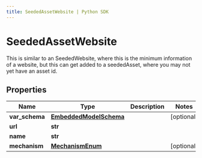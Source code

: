 ```yaml
---
title: SeededAssetWebsite | Python SDK
---
```


# SeededAssetWebsite

This is similar to an SeededWebsite, where this is the minimum information of a website, but this can get added to a seededAsset,  where you may not yet have an asset id.

## Properties

Name | Type | Description | Notes
------------ | ------------- | ------------- | -------------
**var_schema** | [**EmbeddedModelSchema**](EmbeddedModelSchema) |  | [optional] 
**url** | **str** |  | 
**name** | **str** |  | 
**mechanism** | [**MechanismEnum**](MechanismEnum) |  | [optional] 


